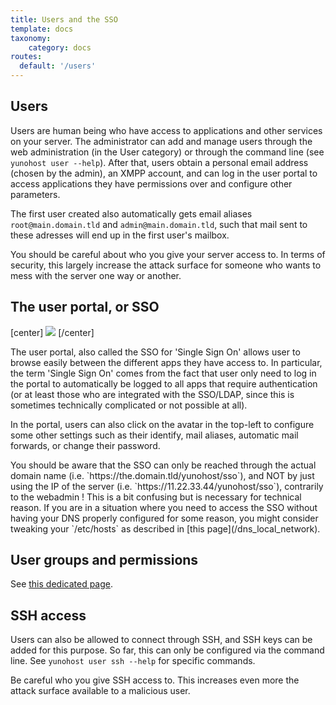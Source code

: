 ```yaml
---
title: Users and the SSO
template: docs
taxonomy:
    category: docs
routes:
  default: '/users'
---
```


## Users

Users are human being who have access to applications and other services on your server. The administrator can add and manage users through the web administration (in the User category) or through the command line (see `yunohost user --help`). After that, users obtain a personal email address (chosen by the admin), an XMPP account, and can log in the user portal to access applications they have permissions over and configure other parameters.

The first user created also automatically gets email aliases `root@main.domain.tld` and `admin@main.domain.tld`, such that mail sent to these adresses will end up in the first user's mailbox.

<div class="alert alert-warning" markdown="1">
You should be careful about who you give your server access to. In terms of security, this largely increase the attack surface for someone who wants to mess with the server one way or another.
</div>

## The user portal, or SSO

[center]
![](image://user_panel.png)
[/center]

The user portal, also called the SSO for 'Single Sign On' allows user to browse easily between the different apps they have access to. In particular, the term 'Single Sign On' comes from the fact that user only need to log in the portal to automatically be logged to all apps that require authentication (or at least those who are integrated with the SSO/LDAP, since this is sometimes technically complicated or not possible at all).

In the portal, users can also click on the avatar in the top-left to configure some other settings such as their identify, mail aliases, automatic mail forwards, or change their password.

<div class="alert alert-info" markdown="1">
You should be aware that the SSO can only be reached through the actual domain name (i.e. `https://the.domain.tld/yunohost/sso`), and NOT by just using the IP of the server (i.e. `https://11.22.33.44/yunohost/sso`), contrarily to the webadmin ! This is a bit confusing but is necessary for technical reason. If you are in a situation where you need to access the SSO without having your DNS properly configured for some reason, you might consider tweaking your `/etc/hosts` as described in [this page](/dns_local_network).
</div>

## User groups and permissions

See [this dedicated page](/groups_and_permissions).

## SSH access

Users can also be allowed to connect through SSH, and SSH keys can be added for this purpose. So far, this can only be configured via the command line. See `yunohost user ssh --help` for specific commands.

<div class="alert alert-warning" markdown="1">
Be careful who you give SSH access to. This increases even more the attack surface available to a malicious user.
</div>
